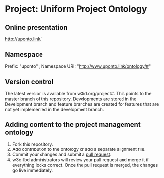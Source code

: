 # Project: Uniform Project Ontology

## Online presentation
http://uponto.link/

## Namespace
Prefix: "uponto" ;
Namespace URI: "http://www.uponto.link/ontology/#"

## Version control
The latest version is available from w3id.org/project#. This points to the master branch of this repository.
Developments are stored in the Development branch and feature branches are created for features that are not yet implemented in the development branch.

## Adding content to the project management ontology
1. Fork this repository. 
2. Add contribution to the ontology or add a separate alignment file.
3. Commit your changes and submit a [pull request](https://github.com/perma-id/w3id.org/pulls).
4. w3c-lbd administrators will review your pull request and merge it if everything looks correct. Once the pull request is merged, the changes go live immediately.

